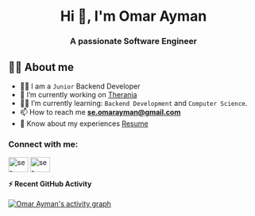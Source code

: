 <h1 align="center">Hi 👋, I'm Omar Ayman</h1>
<h3 align="center">A passionate Software Engineer</h3>


## :sassy_man:  About me
- :technologist: I am a `Junior` Backend Developer
- 🔭 I’m currently working on [Therania](https://github.com/se-omarayman/Therania)
- :student: I’m currently learning: `Backend Development` and `Computer Science`.
- 📫 How to reach me **se.omarayman@gmail.com**
- 📄 Know about my experiences [Resume](https://drive.google.com/file/d/1ki6nNHxq9d_bAOiP63uVn9Ieu8cWV08k/view?usp=sharing)

<h3 align="left">Connect with me:</h3>
<p align="left">
<a href="https://linkedin.com/in/se-omarayman" target="blank"><img align="center" src="https://raw.githubusercontent.com/rahuldkjain/github-profile-readme-generator/master/src/images/icons/Social/linked-in-alt.svg" alt="se-omarayman" height="30" width="40" /></a>
<a href="https://www.leetcode.com/se-omarayman" target="blank"><img align="center" src="https://raw.githubusercontent.com/rahuldkjain/github-profile-readme-generator/master/src/images/icons/Social/leet-code.svg" alt="se-omarayman" height="30" width="40" /></a>
</p>

 <summary><b>⚡ Recent GitHub Activity</b></summary>
  <br/>
<a href="https://github.com/se-omarayman"> <img alt="Omar Ayman's activity graph" src="https://activity-graph.herokuapp.com/graph?username=se-omarayman&theme=react-dark"></a>
<br/>
